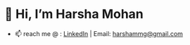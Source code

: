 # 👋 Hi, I’m Harsha Mohan  
- 📫 reach me @ : [LinkedIn](https://www.linkedin.com/in/harshamohanmg) | Email: harshammg@gmail.com  
